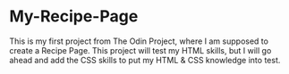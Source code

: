 # My-Recipe-Page
This is my first project from The Odin Project, where I am supposed to create a Recipe Page. 
This project will test my HTML skills, but I will go ahead and add the CSS skills to put my HTML & CSS knowledge into test.
